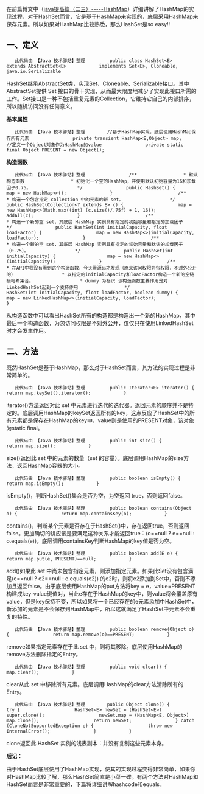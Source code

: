 在前篇博文中（[java提高篇（二三）-----HashMap](http://www.cnblogs.com/chenssy/p/3521565.html)）详细讲解了HashMap的实现过程，对于HashSet而言，它是基于HashMap来实现的，底层采用HashMap来保存元素。所以如果对HashMap比较熟悉，那么HashSet是so easy!!

## 一、定义

```
   此代码由 【Java 技术驿站】整理         public class HashSet<E>            extends AbstractSet<E>            implements Set<E>, Cloneable, java.io.Serializable            
```

HashSet继承AbstractSet类，实现Set、Cloneable、Serializable接口。其中AbstractSet提供 Set 接口的骨干实现，从而最大限度地减少了实现此接口所需的工作。Set接口是一种不包括重复元素的Collection，它维持它自己的内部排序，所以随机访问没有任何意义。

**基本属性**

```
   此代码由 【Java 技术驿站】整理        //基于HashMap实现，底层使用HashMap保存所有元素                private transient HashMap<E,Object> map;                        //定义一个Object对象作为HashMap的value                private static final Object PRESENT = new Object();            
```

**构造函数**

```
   此代码由 【Java 技术驿站】整理                /**                 * 默认构造函数                 * 初始化一个空的HashMap，并使用默认初始容量为16和加载因子0.75。                 */                public HashSet() {                    map = new HashMap<>();                }                        /**                 * 构造一个包含指定 collection 中的元素的新 set。                 */                public HashSet(Collection<? extends E> c) {                    map = new HashMap<>(Math.max((int) (c.size()/.75f) + 1, 16));                    addAll(c);                }                        /**                 * 构造一个新的空 set，其底层 HashMap 实例具有指定的初始容量和指定的加载因子                 */                public HashSet(int initialCapacity, float loadFactor) {                    map = new HashMap<>(initialCapacity, loadFactor);                }                        /**                 * 构造一个新的空 set，其底层 HashMap 实例具有指定的初始容量和默认的加载因子（0.75）。                 */                public HashSet(int initialCapacity) {                   map = new HashMap<>(initialCapacity);                }                        /**                 * 在API中我没有看到这个构造函数，今天看源码才发现（原来访问权限为包权限，不对外公开的）                 * 以指定的initialCapacity和loadFactor构造一个新的空链接哈希集合。                 * dummy 为标识 该构造函数主要作用是对LinkedHashSet起到一个支持作用                 */                HashSet(int initialCapacity, float loadFactor, boolean dummy) {                   map = new LinkedHashMap<>(initialCapacity, loadFactor);                }            
```

从构造函数中可以看出HashSet所有的构造都是构造出一个新的HashMap，其中最后一个构造函数，为包访问权限是不对外公开，仅仅只在使用LinkedHashSet时才会发生作用。

## 二、方法

既然HashSet是基于HashMap，那么对于HashSet而言，其方法的实现过程是非常简单的。

```
   此代码由 【Java 技术驿站】整理         public Iterator<E> iterator() {                return map.keySet().iterator();            }            
```

iterator()方法返回对此 set 中元素进行迭代的迭代器。返回元素的顺序并不是特定的。底层调用HashMap的keySet返回所有的key，这点反应了HashSet中的所有元素都是保存在HashMap的key中，value则是使用的PRESENT对象，该对象为static final。

```
   此代码由 【Java 技术驿站】整理         public int size() {                return map.size();            }            
```

size()返回此 set 中的元素的数量（set 的容量）。底层调用HashMap的size方法，返回HashMap容器的大小。

```
   此代码由 【Java 技术驿站】整理         public boolean isEmpty() {                return map.isEmpty();            }            
```

isEmpty()，判断HashSet()集合是否为空，为空返回 true，否则返回false。

```
   此代码由 【Java 技术驿站】整理         public boolean contains(Object o) {                return map.containsKey(o);            }            
```

contains()，判断某个元素是否存在于HashSet()中，存在返回true，否则返回false。更加确切的讲应该是要满足这种关系才能返回true：(o==null ? e==null : o.equals(e))。底层调用containsKey判断HashMap的key值是否为空。

```
   此代码由 【Java 技术驿站】整理         public boolean add(E e) {                return map.put(e, PRESENT)==null;            }            
```

add()如果此 set 中尚未包含指定元素，则添加指定元素。如果此Set没有包含满足(e==null ? e2==null : e.equals(e2)) 的e2时，则将e2添加到Set中，否则不添加且返回false。由于底层使用HashMap的put方法将key = e，value=PRESENT构建成key-value键值对，当此e存在于HashMap的key中，则value将会覆盖原有value，但是key保持不变，所以如果将一个已经存在的e元素添加中HashSet中，新添加的元素是不会保存到HashMap中，所以这就满足了HashSet中元素不会重复的特性。

```
   此代码由 【Java 技术驿站】整理         public boolean remove(Object o) {                return map.remove(o)==PRESENT;            }            
```

remove如果指定元素存在于此 set 中，则将其移除。底层使用HashMap的remove方法删除指定的Entry。

```
   此代码由 【Java 技术驿站】整理         public void clear() {                map.clear();            }            
```

clear从此 set 中移除所有元素。底层调用HashMap的clear方法清除所有的Entry。

```
   此代码由 【Java 技术驿站】整理        public Object clone() {                try {                    HashSet<E> newSet = (HashSet<E>) super.clone();                    newSet.map = (HashMap<E, Object>) map.clone();                    return newSet;                } catch (CloneNotSupportedException e) {                    throw new InternalError();                }            }            
```

clone返回此 HashSet 实例的浅表副本：并没有复制这些元素本身。

**后记：**

由于HashSet底层使用了HashMap实现，使其的实现过程变得非常简单，如果你对HashMap比较了解，那么HashSet简直是小菜一碟。有两个方法对HashMap和HashSet而言是非常重要的，下篇将详细讲解hashcode和equals。